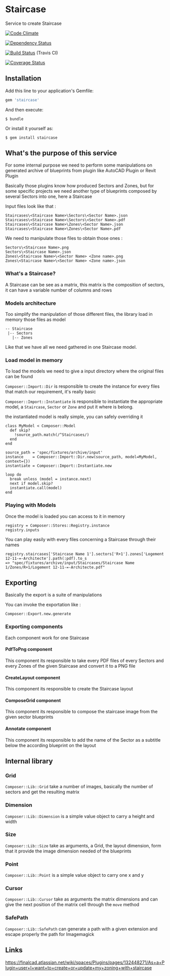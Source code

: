# Staircase

Service to create Staircase

[![Code Climate](https://codeclimate.com/github/FinalCAD/staircase.png)](https://codeclimate.com/github/FinalCAD/staircase)

[![Dependency Status](https://gemnasium.com/FinalCAD/staircase.svg)](https://gemnasium.com/FinalCAD/staircase)

[![Build Status](https://travis-ci.org/FinalCAD/staircase.svg?branch=master)](https://travis-ci.org/FinalCAD/staircase) (Travis CI)

[![Coverage Status](https://coveralls.io/repos/FinalCAD/staircase/badge.svg?branch=master&service=github)](https://coveralls.io/github/FinalCAD/staircase?branch=master)

## Installation

Add this line to your application's Gemfile:

```ruby
gem 'staircase'
```

And then execute:

    $ bundle

Or install it yourself as:

    $ gem install staircase

## What's the purpose of this service

For some internal purpose we need to perform some manipulations on generated archive of blueprints from plugin like AutoCAD Plugin or Revit Plugin

Basically those plugins know how produced Sectors and Zones, but for some specific projects we need another type of blueprints composed by several Sectors into one, here a Staircase

Input files look like that :

```
Staircases\<Staircase Name>\Sectors\<Sector Name>.json
Staircases\<Staircase Name>\Sectors\<Sector Name>.pdf
Staircases\<Staircase Name>\Zones\<Sector Name>.json
Staircases\<Staircase Name>\Zones\<Sector Name>.pdf
```

We need to manipulate those files to obtain those ones :

```
Sectors\<Staircase Name>.png
Sectors\<Staircase Name>.json
Zones\<Staircase Name>\<Sector Name> <Zone name>.png
Zones\<Staircase Name>\<Sector Name> <Zone name>.json
```

### What's a Staircase?

A Staircase can be see as a matrix, this matrix is the composition of sectors, it can have a variable number of columns and rows

### Models architecture

Too simplify the manipulation of those different files, the library load in memory those files as model

```
-- Staircase
 |-- Sectors
   |-- Zones
```

Like that we have all we need gathered in one Staircase model.

### Load model in memory

To load the models we need to give a input directory where the original files can be found

`Composer::Import::Dir` is responsible to create the instance for every files that match our requirement, it's really basic

`Composer::Import::Instantiate` is responsible to instantiate the appropriate model, a `Staircase`, `Sector` or `Zone` and put it where is belong.

the instantiated model is really simple, you can safely overriding it

```
class MyModel < Composer::Model
  def skip?
    !source_path.match(/^Staircases/)
  end
end
```

```
source_path = 'spec/fixtures/archive/input'
instance    = Composer::Import::Dir.new(source_path, model=MyModel, context={})
instantiate = Composer::Import::Instantiate.new

loop do
  break unless (model = instance.next)
  next if model.skip?
  instantiate.call(model)
end
```

### Playing with Models

Once the model is loaded you can access to it in memory

```
registry = Composer::Stores::Registry.instance
registry.inputs
```

You can play easily with every files concerning a Staircase through their names

```
registry.staircases['Staircase Name 1'].sectors['R+1'].zones['Logement 12-11-=-Architecte'].path(:pdf).to_s
=> "spec/fixtures/archive/input/Staircases/Staircase Name 1/Zones/R+1/Logement 12-11-=-Architecte.pdf"
```

## Exporting

Basically the export is a suite of manipulations

You can invoke the exportation like :

```
Composer::Export.new.generate
```

### Exporting components

Each component work for one Staircase

#### PdfToPng component

This component its responsible to take every PDF files of every Sectors and every Zones of the given Staircase and convert it to a PNG file

#### CreateLayout component

This component its responsible to create the Staircase layout

#### ComposeGrid component

This component its responsible to compose the staircase image from the given sector blueprints

#### Annotate component

This component its responsible to add the name of the Sector as a subtitle below the according blueprint on the layout

## Internal library

### Grid

`Composer::Lib::Grid` take a number of images, basically the number of sectors and get the resulting matrix

### Dimension

`Composer::Lib::Dimension` is a simple value object to carry a height and width

### Size

`Composer::Lib::Size` take as arguments, a Grid, the layout dimension, form that it provide the image dimension needed of the blueprints

### Point

`Composer::Lib::Point` is a simple value object to carry one x and y

### Cursor

`Composer::Lib::Cursor` take as arguments the matrix dimensions and can give the next position of the matrix cell through the `move` method

### SafePath

`Composer::Lib::SafePath` can generate a path with a given extension and escape properly the path for Imagemagick

## Links

https://finalcad.atlassian.net/wiki/spaces/Plugins/pages/132448271/As+a+Plugin+user+I+want+to+create+or+update+my+zoning+with+staircase
